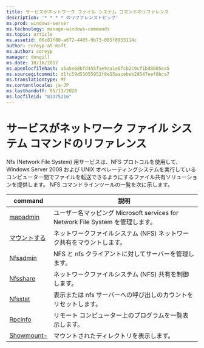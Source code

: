 ```yaml
---
title: サービスがネットワーク ファイル システム コマンドのリファレンス
description: '* * * * のリファレンストピック'
ms.prod: windows-server
ms.technology: manage-windows-commands
ms.topic: article
ms.assetid: 06c81f88-a672-4405-9b73-085f8933114c
author: coreyp-at-msft
ms.author: coreyp
manager: dongill
ms.date: 10/16/2017
ms.openlocfilehash: a5a5e68bfd455fae9aa1e6fcb2c9cf1bd8005ea5
ms.sourcegitcommit: d1fc59d53055952f8e55aacebeb29547eef0bca7
ms.translationtype: MT
ms.contentlocale: ja-JP
ms.lasthandoff: 05/13/2020
ms.locfileid: "83375216"
---
```

# <a name="services-for-network-file-system-command-reference"></a>サービスがネットワーク ファイル システム コマンドのリファレンス

Nfs (Network File System) 用サービスは、NFS プロトコルを使用して、Windows Server 2008 および UNIX オペレーティングシステムを実行しているコンピューター間でファイルを転送できるようにするファイル共有ソリューションを提供します。
NFS コマンドラインツールの一覧を次に示します。


| command | 説明 |
| ------- | ----------- |
| [mapadmin](mapadmin.md) | ユーザー名マッピング Microsoft services for Network File System を管理します。 |
| [マウントする](mount.md) | ネットワークファイルシステム (NFS) ネットワーク共有をマウントします。 |
| [Nfsadmin](nfsadmin.md) | NFS と nfs クライアントに対してサーバーを管理します。 |
| [Nfsshare](nfsshare.md) | ネットワークファイルシステム (NFS) 共有を制御します。 |
| [Nfsstat](nfsstat.md) | 表示または nfs サーバーへの呼び出しのカウントをリセットします。 |
| [Rpcinfo](rpcinfo.md) | リモート コンピューター上のプログラムを一覧表示します。 |
| [Showmount-](showmount.md)|マウントされたディレクトリを表示します。 |
